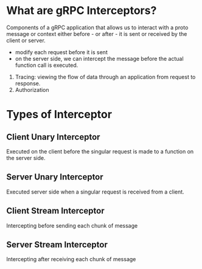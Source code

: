 # What are gRPC Interceptors?
Components of a gRPC application that allows us to interact with a proto message or context either before - or after - it is sent or received by the client or server.

- modify each request before it is sent
- on the server side, we can intercept the message before the actual function call is executed.


1. Tracing: viewing the flow of data through an application from request to response.
2. Authorization

# Types of Interceptor

## Client Unary Interceptor
Executed on the client before the singular request is made to a function on the server side.

## Server Unary Interceptor
Executed server side when a singular request is received from a client.

## Client Stream Interceptor
Intercepting before sending each chunk of message

## Server Stream Interceptor
Intercepting after receiving each chunk of message